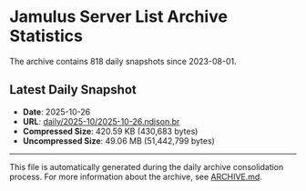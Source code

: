 # Jamulus Server List Archive Statistics

The archive contains 818 daily snapshots since 2023-08-01.

## Latest Daily Snapshot

- **Date**: 2025-10-26
- **URL**: [daily/2025-10/2025-10-26.ndjson.br](https://jamulus-archive.ap-south-1.linodeobjects.com/main/daily/2025-10/2025-10-26.ndjson.br)
- **Compressed Size**: 420.59 KB (430,683 bytes)
- **Uncompressed Size**: 49.06 MB (51,442,799 bytes)

---

This file is automatically generated during the daily archive consolidation process.
For more information about the archive, see [ARCHIVE.md](ARCHIVE.md).

